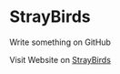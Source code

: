StrayBirds
==========

Write something on GitHub 

Visit Website on [StrayBirds](http://minixalpha.github.io/StrayBirds/)
